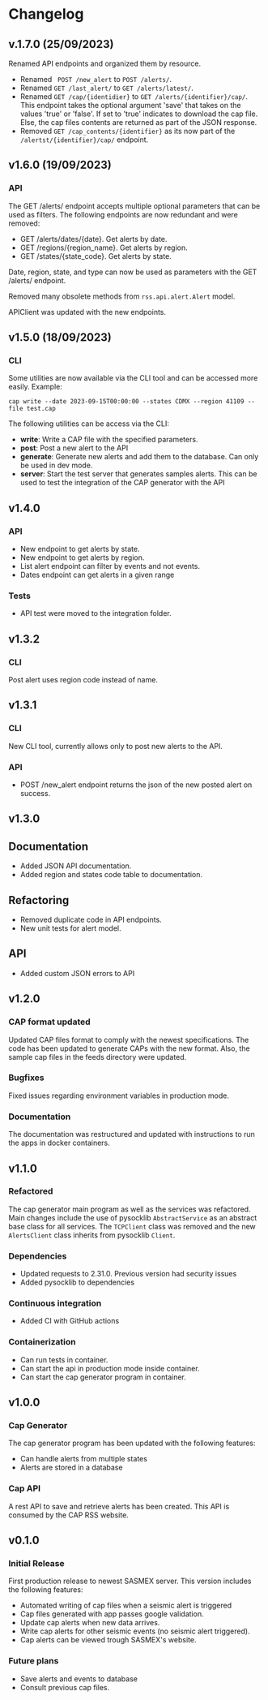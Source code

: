 # Changelog

## v.1.7.0 (25/09/2023)
Renamed API endpoints and organized them by resource.
- Renamed ` POST /new_alert` to `POST /alerts/`.
- Renamed `GET /last_alert/` to  `GET /alerts/latest/`.
- Renamed `GET /cap/{identidier}` to `GET /alerts/{identifier}/cap/`. This endpoint takes
the optional argument 'save' that takes on the values 'true' or 'false'. If set to 'true' indicates
to download the cap file. Else, the cap files contents are returned as part of the JSON response.
- Removed `GET /cap_contents/{identifier}` as its now part of the `/alertst/{identifier}/cap/` endpoint.

## v1.6.0 (19/09/2023)

### API
The GET /alerts/ endpoint accepts multiple optional parameters that can be used as filters.
The following endpoints are now redundant and were removed:
- GET /alerts/dates/{date}. Get alerts by date.
- GET /regions/{region_name}. Get alerts by region.
- GET /states/{state_code}. Get alerts by state.

Date, region, state, and type can now be used as parameters with the GET /alerts/ endpoint.

Removed many obsolete methods from `rss.api.alert.Alert` model.

APIClient was updated with the new endpoints.

## v1.5.0 (18/09/2023)

### CLI
Some utilities are now available via the CLI tool and can be accessed more easily. Example:

```shell
cap write --date 2023-09-15T00:00:00 --states CDMX --region 41109 --file test.cap
```

The following utilities can be access via the CLI:
- **write**: Write a CAP file with the specified parameters.
- **post**: Post a new alert to the API
- **generate**: Generate new alerts and add them to the database. Can only be used in dev mode.
- **server**: Start the test server that generates samples alerts. This can be used to test the integration of the CAP generator with the API

## v1.4.0

### API
- New endpoint to get alerts by state.
- New endpoint to get alerts by region.
- List alert endpoint can filter by events and not events.
- Dates endpoint can get alerts in a given range

### Tests
- API test were moved to the integration folder.

## v1.3.2

### CLI
Post alert uses region code instead of name.

## v1.3.1

### CLI

New CLI tool, currently allows only to post new alerts to the API.

### API

- POST /new_alert endpoint returns the json of the new posted alert on success.

## v1.3.0

## Documentation

- Added JSON API documentation.
- Added region and states code table to documentation.

## Refactoring

- Removed duplicate code in API endpoints.
- New unit tests for alert model.

## API

- Added custom JSON errors to API

## v1.2.0

### CAP format updated

Updated CAP files format to comply with the newest specifications. The code has been updated
to generate CAPs with the new format. Also, the sample cap files in the feeds directory were updated.

### Bugfixes
Fixed issues regarding environment variables in production mode.

### Documentation
The documentation was restructured and updated with instructions to run the apps in docker
containers.

## v1.1.0

### Refactored
The cap generator main program as well as the services was refactored. Main changes
include the use of pysocklib `AbstractService` as an abstract base class for all services.
The `TCPClient` class was removed and the new `AlertsClient` class inherits from pysocklib
`Client`. 

### Dependencies
- Updated requests to 2.31.0. Previous version had security issues
- Added pysocklib to dependencies

### Continuous integration
- Added CI with GitHub actions

### Containerization
- Can run tests in container.
- Can start the api in production mode inside container.
- Can start the cap generator program in container.

## v1.0.0

### Cap Generator

The cap generator program has been updated with the following features:

- Can handle alerts from multiple states
- Alerts are stored in a database

### Cap API

A rest API to save and retrieve alerts has been created. This API is consumed by the CAP RSS website.

## v0.1.0

### Initial Release

First production release to newest SASMEX server. This version includes the following features:

- Automated writing of cap files when a seismic alert is triggered
- Cap files generated with app passes google validation.
- Update cap alerts when new data arrives.
- Write cap alerts for other seismic events (no seismic alert triggered).
- Cap alerts can be viewed trough SASMEX's website.

### Future plans

- Save alerts and events to database
- Consult previous cap files.

